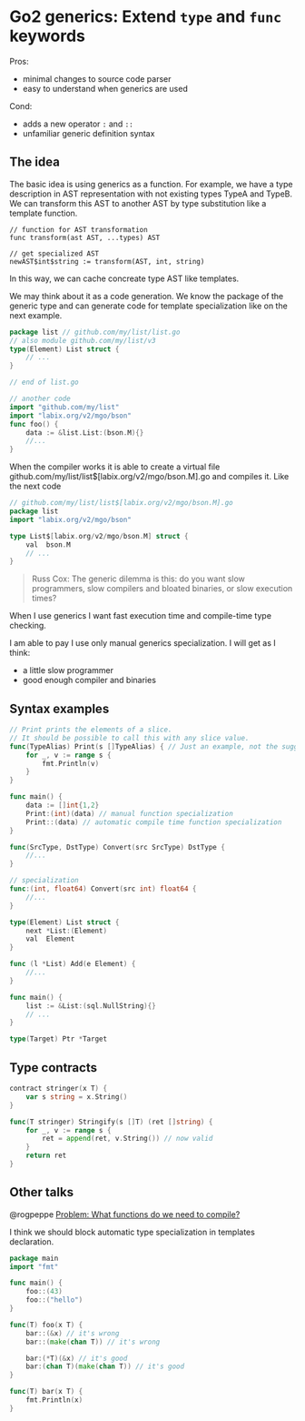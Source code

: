 # Go2 generics: Extend `type` and `func` keywords

Pros:

* minimal changes to source code parser
* easy to understand when generics are used

Cond:

* adds a new operator `:` and `::`
* unfamiliar generic definition syntax

## The idea

The basic idea is using generics as a function. For example, we have a type description in AST representation with not existing types TypeA and TypeB. We can transform this AST to another AST by type substitution like a template function.

```
// function for AST transformation
func transform(ast AST, ...types) AST

// get specialized AST
newAST$int$string := transform(AST, int, string)
```

In this way, we can cache concreate type AST like templates.

We may think about it as a code generation. We know the package of the generic type and can generate code for template specialization like on the next example. 

```go
package list // github.com/my/list/list.go
// also module github.com/my/list/v3
type(Element) List struct {
	// ...
}

// end of list.go

// another code
import "github.com/my/list"
import "labix.org/v2/mgo/bson"
func foo() {
	data := &list.List:(bson.M){}
	//...
}
```

When the compiler works it is able to create a virtual file github.com/my/list/list$[labix.org/v2/mgo/bson.M].go and compiles it. Like the next code

```go
// github.com/my/list/list$[labix.org/v2/mgo/bson.M].go
package list 
import "labix.org/v2/mgo/bson"

type List$[labix.org/v2/mgo/bson.M] struct {
	val  bson.M
	// ...
}

```

> Russ Cox: The generic dilemma is this: do you want slow programmers, slow compilers and bloated binaries, or slow execution times?

When I use generics I want fast execution time and compile-time type checking. 

I am able to pay I use only manual generics specialization. I will get as I think:
* a little slow programmer
* good enough compiler and binaries


## Syntax examples

```go
// Print prints the elements of a slice.
// It should be possible to call this with any slice value.
func(TypeAlias) Print(s []TypeAlias) { // Just an example, not the suggested syntax.
	for _, v := range s {
		fmt.Println(v)
	}
}

func main() {
	data := []int{1,2}
    Print:(int)(data) // manual function specialization
    Print::(data) // automatic compile time function specialization
}

```

```go
func(SrcType, DstType) Convert(src SrcType) DstType {
    //...
}

// specialization
func:(int, float64) Convert(src int) float64 {
    //...
}
```

```go
type(Element) List struct {
	next *List:(Element)
	val  Element
}

func (l *List) Add(e Element) {
    //...
}

func main() {
    list := &List:(sql.NullString){}
    // ...
}
```

```go
type(Target) Ptr *Target
```


## Type contracts

```go
contract stringer(x T) {
	var s string = x.String()
}

func(T stringer) Stringify(s []T) (ret []string) {
	for _, v := range s {
		ret = append(ret, v.String()) // now valid
	}
	return ret
}
```

## Other talks

@rogpeppe [Problem: What functions do we need to compile?](https://gist.github.com/rogpeppe/9fa9a267472fb80e9ddc4a940aa26e14)

I think we should block automatic type specialization in templates declaration.

```go
package main
import "fmt"

func main() {
	foo::(43)
	foo::("hello")
}

func(T) foo(x T) {
	bar::(&x) // it's wrong
	bar::(make(chan T)) // it's wrong

	bar:(*T)(&x) // it's good
	bar:(chan T)(make(chan T)) // it's good
}

func(T) bar(x T) {
	fmt.Println(x)
}
```